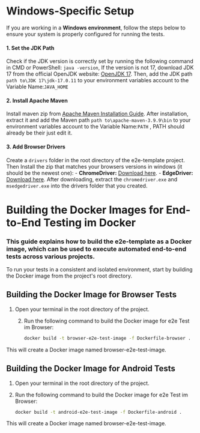 # Windows-Specific Setup

If you are working in a **Windows environment**, follow the steps below to ensure your system is properly configured for running the tests.

#### 1. **Set the JDK Path**

Check if the JDK version is correctly set by running the following command in CMD or PowerShell: `java -version`,
If the version is not 17, download JDK 17 from the official OpenJDK website: [OpenJDK 17](https://jdk.java.net/17). Then, add the JDK path `path to\JDK 17\jdk-17.0.11` to your environment variables account to the Variable Name:`JAVA_HOME`

#### 2. **Install Apache Maven**

Install maven zip from [Apache Maven Installation Guide](https://maven.apache.org/install.html). After installation, extract it and add the Maven path `path to\apache-maven-3.9.9\bin` to your environment variables account to the Variable Name:`PATH` , PATH should already be their just edit it.

#### 3. **Add Browser Drivers**

Create a `drivers` folder in the root directory of the e2e-template project. Then Install the zip that matches your browsers versions in  windows (it should be the newest one): - **ChromeDriver:** [Download here](https://googlechromelabs.github.io/chrome-for-testing/). - **EdgeDriver:** [Download here](https://developer.microsoft.com/en-us/microsoft-edge/tools/webdriver/).
After downloading, extract the `chromedriver.exe` and `msedgedriver.exe` into the drivers folder that you created.



# Building the Docker Images for End-to-End Testing im Docker

### This guide explains how to build the e2e-template as a Docker image, which can be used to execute automated end-to-end tests across various projects.

To run your tests in a consistent and isolated environment, start by building the Docker image from the project's root directory.

## Building the Docker Image for Browser Tests
1. Open your terminal in the root directory of the project.

   2. Run the following command to build the Docker image for e2e Test im Browser:
         ```bash
         docker build -t browser-e2e-test-image -f Dockerfile-browser .
         ```
This will create a Docker image named browser-e2e-test-image.

## Building the Docker Image for Android Tests
1. Open your terminal in the root directory of the project.

2. Run the following command to build the Docker image for e2e Test im Browser:
      ```bash
      docker build -t android-e2e-test-image -f Dockerfile-android .
      ```
This will create a Docker image named browser-e2e-test-image.
